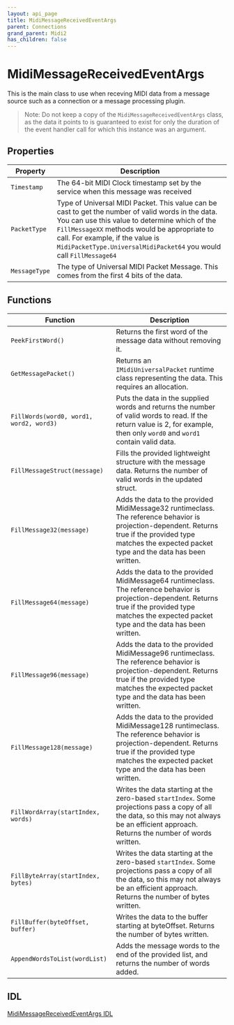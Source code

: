 ```yaml
---
layout: api_page
title: MidiMessageReceivedEventArgs
parent: Connections
grand_parent: Midi2
has_children: false
---
```


# MidiMessageReceivedEventArgs

This is the main class to use when receving MIDI data from a message source such as a connection or a message processing plugin.

> Note: Do not keep a copy of the `MidiMessageReceivedEventArgs` class, as the data it points to is guaranteed to exist for only the duration of the event handler call for which this instance was an argument.

## Properties

| Property | Description |
| -------- | ----------- |
| `Timestamp` | The 64-bit MIDI Clock timestamp set by the service when this message was received |
| `PacketType` | Type of Universal MIDI Packet. This value can be cast to get the number of valid words in the data. You can  use this value to determine which of the `FillMessageXX` methods would be appropriate to call. For example, if the value is  `MidiPacketType.UniversalMidiPacket64` you would call `FillMessage64` |
| `MessageType` | The type of Universal MIDI Packet Message. This comes from the first 4 bits of the data. |

## Functions

| Function | Description |
| -------- | ----------- |
| `PeekFirstWord()` | Returns the first word of the message data without removing it. |
| `GetMessagePacket()` | Returns an `IMidiUniversalPacket` runtime class representing the data. This requires an allocation. |
| `FillWords(word0, word1, word2, word3)` | Puts the data in the supplied words and returns the number of valid words to read. If the return value is 2, for example, then only `word0` and `word1` contain valid data. |
| `FillMessageStruct(message)` | Fills the provided lightweight structure with the message data. Returns the number of valid words in the updated struct. |
| `FillMessage32(message)` | Adds the data to the provided MidiMessage32 runtimeclass. The reference behavior is projection-dependent. Returns true if the provided type matches the expected packet type and the data has been written. |
| `FillMessage64(message)` | Adds the data to the provided MidiMessage64 runtimeclass. The reference behavior is projection-dependent. Returns true if the provided type matches the expected packet type and the data has been written. |
| `FillMessage96(message)` | Adds the data to the provided MidiMessage96 runtimeclass. The reference behavior is projection-dependent. Returns true if the provided type matches the expected packet type and the data has been written. |
| `FillMessage128(message)` | Adds the data to the provided MidiMessage128 runtimeclass. The reference behavior is projection-dependent. Returns true if the provided type matches the expected packet type and the data has been written. |
| `FillWordArray(startIndex, words)`| Writes the data starting at the zero-based `startIndex`. Some projections pass a copy of all the data, so this may not always be an efficient approach. Returns the number of words written. |
| `FillByteArray(startIndex, bytes)`| Writes the data starting at the zero-based `startIndex`. Some projections pass a copy of all the data, so this may not always be an efficient approach. Returns the number of bytes written. |
| `FillBuffer(byteOffset, buffer)`| Writes the data to the buffer starting at byteOffset. Returns the number of bytes written. |
| `AppendWordsToList(wordList)`| Adds the message words to the end of the provided list, and returns the number of words added. |

## IDL

[MidiMessageReceivedEventArgs IDL](https://github.com/microsoft/MIDI/blob/main/src/app-sdk/winrt-core/MidiMessageReceivedEventArgs.idl)
